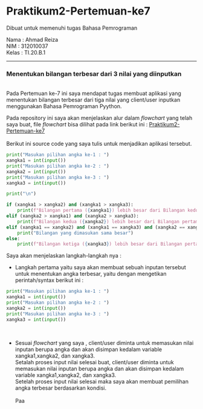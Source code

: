 # Praktikum2-Pertemuan-ke7
Dibuat untuk memenuhi tugas Bahasa Pemrograman <br>

Nama    : Ahmad Reiza<br>
NIM     : 312010037<br>
Kelas   : TI.20.B.1<br>
<hr>

### Menentukan bilangan terbesar dari 3 nilai yang diinputkan
<br>
Pada Pertemuan ke-7 ini saya mendapat tugas membuat aplikasi yang menentukan bilangan terbesar dari tiga nilai yang client/user inputkan menggunakan Bahasa Pemrograman Pyython. <br>

Pada repository ini saya akan menjelaskan alur dalam *flowchart* yang telah saya buat, file *flowchart* bisa dilihat pada link berikut ini : [Praktikum2-Pertemuan-ke7](flowchart.pdf)
<br><br>
Berikut ini source code yang saya tulis untuk menjadikan aplikasi tersebut.

``` python
print("Masukan pilihan angka ke-1 : ")
xangka1 = int(input())
print("Masukan pilihan angka ke-2 : ")
xangka2 = int(input())
print("Masukan pilihan angka ke-3 : ")
xangka3 = int(input())

print("\n")

if (xangka1 > xangka2) and (xangka1 > xangka3):
    print(f"Bilangan pertama ({xangka1}) lebih besar dari Bilangan kedua dan ketiga")
elif (xangka2 > xangka1) and (xangka2 > xangka3):
    print(f"Bilangan kedua ({xangka2}) lebih besar dari Bilangan pertama dan ketiga")
elif (xangka1 == xangka2) and (xangka1 == xangka3) and (xangka2 == xangka3):
    print("Bilangan yang dimasukan sama besar")
else:
    print(f"Bilangan ketiga ({xangka3}) lebih besar dari Bilangan pertama dan kedua")
```

Saya akan menjelaskan langkah-langkah nya :<br>

* Langkah pertama yaitu saya akan membuat sebuah inputan tersebut untuk menentukan angka terbesar, yaitu dengan mengetikan perintah/syntax berikut ini :<br>

``` python
print("Masukan pilihan angka ke-1 : ")
xangka1 = int(input())
print("Masukan pilihan angka ke-2 : ")
xangka2 = int(input())
print("Masukan pilihan angka ke-3 : ")
xangka3 = int(input())
```
<br>

* Sesuai *flowchart* yang saya , client/user diminta untuk memasukan nilai inputan berupa angka dan akan disimpan kedalam variable xangka1,xangka2, dan xangka3. <br>
Setalah proses input nilai selesai buat, client/user diminta untuk memasukan nilai inputan berupa angka dan akan disimpan kedalam variable xangka1,xangka2, dan xangka3. <br>
Setelah proses input nilai selesai maka saya akan membuat pemilihan angka terbesar berdasarkan kondisi. <br>
<br> Paa 